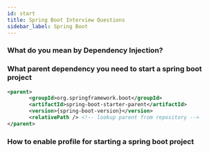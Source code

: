 ```yaml
---
id: start
title: Spring Boot Interview Questions
sidebar_label: Spring Boot
---
```


### What do you mean by Dependency Injection?

### What parent dependency you need to start a spring boot project

```xml
<parent>
       <groupId>org.springframework.boot</groupId>
       <artifactId>spring-boot-starter-parent</artifactId>
       <version>{spring-boot-version}</version>
       <relativePath /> <!-- lookup parent from repository -->
</parent>
```

### How to enable profile for starting a spring boot project




